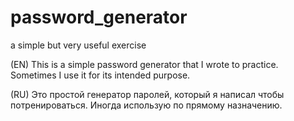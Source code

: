 # password_generator
a simple but very useful exercise

(EN)
This is a simple password generator that I wrote to practice. Sometimes I use it for its intended purpose.


(RU)
Это простой генератор паролей, который я написал чтобы потренироваться. Иногда использую по прямому назначению.
